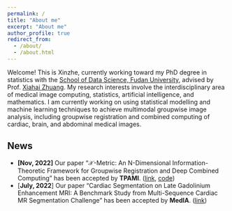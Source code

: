 ```yaml
---
permalink: /
title: "About me"
excerpt: "About me"
author_profile: true
redirect_from: 
  - /about/
  - /about.html
---
```


Welcome! This is Xinzhe, currently working toward my PhD degree in statistics with the [School of Data Science, Fudan University](https://sds.fudan.edu.cn/), advised by Prof. [Xiahai Zhuang](https://zmiclab.github.io/zxh/). My research interests involve the interdisciplinary area of medical image computing, statistics, artificial intelligence, and mathematics. I am currently working on using statistical modelling and machine learning techniques to achieve multimodal groupwise image analysis, including groupwise registration and combined computing of cardiac, brain, and abdominal medical images.



## News

- **[Nov, 2022]** Our paper “$\mathcal{X}$-Metric: An N-Dimensional Information-Theoretic Framework for Groupwise Registration and Deep Combined Computing” has been accepted by **TPAMI**. ([link](https://ieeexplore.ieee.org/abstract/document/9965747/), [code](https://github.com/xzluo97/X-metric))
- [**July, 2022**] Our paper “Cardiac Segmentation on Late Gadolinium Enhancement MRI: A Benchmark Study from Multi-Sequence Cardiac MR Segmentation Challenge” has been accepted by **MedIA**. ([link](https://www.sciencedirect.com/science/article/pii/S136184152200175X))
